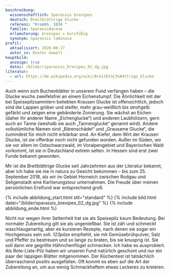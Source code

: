 ```yaml
---
beschreibung:
  wissenschaftlich: Sparassis brevipes
  deutsch: Breitblättrige Glucke
  referenz: "Krombh. 1834 "
  familie: Sparassidaceae
  erlaeuterung: brevipes = kurzfüßig
  synonym: Sparassis laminosa
profil:
  aktualisiert: 2020-08-17
  autor_in: Dieter Gewalt
hauptbild:
  anzeige: true
  datei: /bilder/sparassis_brevipes_01_dg.jpg
literatur:
  - url: https://de.wikipedia.org/wiki/Breitbl%C3%A4ttrige_Glucke
---
```

Auch wenn sich Buchenblätter in unserem Fund verfangen haben – die Glucke wuchs zweifelsfrei an einem Eichenstumpf. Die Ähnlichkeit mit der bei Speisepilzsammlern beliebten Krausen Glucke ist offensichtlich, jedoch sind die Lappen gröber und steifer, mehr grau-weißlich bis strohgelb gefärbt und zeigen eine gebänderte Zonierung. Sie wächst an Eichen (daher ihr anderer Name „Eichenglucke“) und anderen Laubhölzern, gern auch an Tanne (weshalb sie auch „Tannenglucke“ genannt wird). Andere volkstümliche Namen sind „Bärenschädel“ und „Grausame Glucke“, die zumindest für mich nicht erklärbar sind. An Kiefer, dem Wirt der Krausen Glucke, ist sie offenbar noch nicht gefunden worden. Außer im Süden, wo sie vor allem im Ostschwarzwald, im Voralpengebiet und Bayerischen Wald vorkommt, ist sie in Deutschland extrem selten. In Hessen sind erst zwei Funde bekannt geworden.

Mir ist die Breitblättrige Glucke seit Jahrzehnten aus der Literatur bekannt, aber ich habe sie nie in natura zu Gesicht bekommen – bis zum 25. September 2018, als wir im Gebiet Horneich zwischen Rodgau und Seligenstadt eine Kartierungstour unternahmen. Die Freude über meinen persönlichen Erstfund war entsprechend groß.

{% include abbildung_start.html stil="standard" %}
{% include bild.html datei="/bilder/sparassis_brevipes_02_dg.jpg" %}
{% include abbildung_ende.html %}

Nicht nur wegen ihrer Seltenheit hat sie als Speisepilz kaum Bedeutung. Bei normaler Zubereitung gilt sie als ungenießbar. Sie ist zäh und schmeckt waschlaugenartig, aber es kursieren Rezepte, nach denen sie sogar ein Hochgenuss sein soll. *123pilze* empfiehlt, sie mit Gemüsebrühpulver, Salz und Pfeffer zu bestreuen und so lange zu braten, bis sie knusprig ist. Sie soll dann wie gegrillte Hähnchenflügel schmecken. Ich habe es ausprobiert. Als Rote-Liste-Pilz haben wir unseren Fund natürlich geschont und nur ein paar der lappigen Blätter mitgenommen. Der Küchentest ist tatsächlich überraschend positiv ausgefallen. Oft kommt es eben auf die Art der Zubereitung an, um aus wenig Schmackhaftem etwas Leckeres zu kreieren.